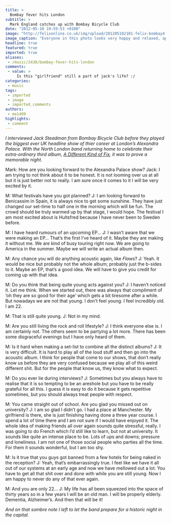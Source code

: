 ```yaml
---
title: >
  Bombay fever hits London
subtitle: >
  Mark England catches up with Bombay Bicycle Club
date: "2012-05-10 19:59:53 +0100"
image: "http://felixonline.co.uk/img/upload/201205102101-felix-bombay4.jpg"
image_caption: "Everyone in this photo looks very happy and relaxed, apart from Mr Serious on the left"
headline: true
featured: true
imported: true
aliases:
 - /music/2438/bombay-fever-hits-london
comments:
 - value: >
     Is this "girlfriend" still a part of jack's life? :/
categories:
 - music
tags:
 - imported
 - image
 - imported_comments
authors:
 - me1409
highlights:
 - comment
---
```


_I interviewed Jack Steadman from Bombay Bicycle Club before they played the biggest ever UK headline show of thier career at London’s Alexandra Palace. With the North London band returning home to celebrate their extra-ordinary third album, _[A Different Kind of Fix](http://vimeo.com/30065851)_, it was to prove a memorable night._

Mark: How are you looking forward to the Alexandra Palace show?
Jack: I am trying to not think about it to be honest. It is not looming over us at all but it is just better not to really. I am sure once it comes to it I will be very excited by it.

M: What festivals have you got planned?
J: I am looking forward to Benicassim in Spain, it is always nice to get some sunshine. They have just changed our set-time to half one in the morning which will be fun. The crowd should be truly warmed up by that stage, I would hope. The festival I am most excited about is Hultsfred because I have never been to Sweden before.

M: I have heard rumours of an upcoming EP...
J: I wasn’t aware that we were making an EP… That’s the first I’ve heard of it. Maybe they are making it without me. We are kind of busy touring right now. We are going to America in the summer. Maybe we will write an actual album then.

M: Any chance you will do anything acoustic again, like _Flaws_?
J: Yeah. It would be nice but probably not the whole album; probably just the b-sides to it. Maybe an EP, that’s a good idea. We will have to give you credit for coming up with that idea.

M: Do you think that being quite young acts against you?
J: I haven’t noticed it. Let me think. When we started out, there was always that compliment of ‘oh they are so good for their age’ which gets a bit tiresome after a while. But nowadays we are not that young. I don’t feel young. I feel incredibly old. I am 22.

M: That is still quite young.
J: Not in my mind.

M: Are you still living the rock and roll lifestyle?
J: I think everyone else is. I am certainly not. The others seem to be partying a lot more. There has been some disgraceful evenings but I have only heard of them.

M: Is it hard when making a set-list to combine all the distinct albums?
 J: It is very difficult. It is hard to play all of the loud stuff and then go into the acoustic album. I think for people that come to our shows, that don’t really know us before they are very confused because we play all of this weird different shit. But for the people that know us, they know what to expect.

M: Do you ever lie during interviews?
 J: Sometimes but you always have to realise that it is so tempting to be an areshole but you have to be really grateful for all this. I guess it is easy to do it because it gets repetitive sometimes, but you should always treat people with respect.

M: You came straight out of school. Are you glad you missed out on university?
 J: I am so glad I didn’t go. I had a place at Manchester. My girlfriend is there, she is just finishing having done a three year course. I spend a lot of time there and I am not sure if I would have enjoyed it. The whole idea of making friends all over again sounds quite stressful, really. I was going to do French which I’d still like to learn, but not at university. It sounds like quite an intense place to be. Lots of ups and downs; pressure and loneliness. I am not one of those social people who parties all the time. For them it sounds wonderful, but I am too shy.

M: Is it true that you guys got banned from a few hotels for being naked in the reception?
 J: Yeah, that’s embarrassingly true. I feel like we have it all out of our systems at an early age and now we have mellowed out a lot. You have to get all that shit over and done with while you are still young. Now I am happy to never do any of that ever again.

M: And you are only 22…
 J: My life has all been squeezed into the space of thirty years so in a few years I will be an old man. I will be properly elderly. Dementia, Alzheimer’s. And then that will be it!

_And on that sombre note I left to let the band prepare for a historic night in the capital._

